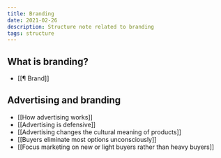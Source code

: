 ```yaml
---
title: Branding
date: 2021-02-26
description: Structure note related to branding
tags: structure
---
```

## What is branding?

- [[¶ Brand]]

## Advertising and branding

- [[How advertising works]]
- [[Advertising is defensive]]
- [[Advertising changes the cultural meaning of products]]
- [[Buyers eliminate most options unconsciously]]
- [[Focus marketing on new or light buyers rather than heavy buyers]]
